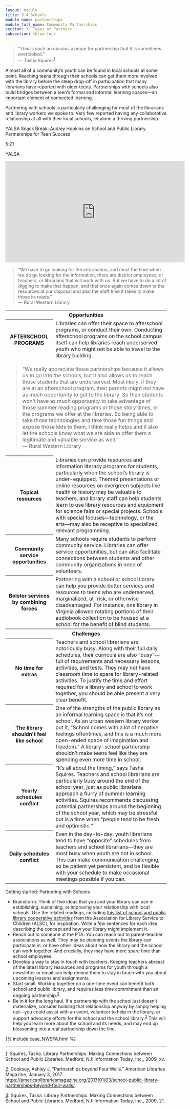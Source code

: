 ```yaml
---
layout: module
title: 3.4 Schools
module_name: partnerships
module_full_name: Community Partnerships
section: 3. Types of Partners
subsection: three-four
---
```


>“This is such an obvious avenue for partnership that it is sometimes overlooked.”<br/>— Tasha Squires<sup><a href="#fn1" name="1">1</a></sup>

Almost all of a community’s youth can be found in local schools at some point. Reaching teens through their schools can get them more involved with the library before the steep drop-off in participation that many librarians have reported with older teens. Partnerships with schools also build bridges between a teen’s formal and informal learning spaces—an important element of connected learning.  

Partnering with schools is particularly challenging for most of the librarians and library workers we spoke to. Very few reported having any collaborative relationship at all with their local schools, let alone a thriving partnership. 

<div class="explanatory">
  <p>YALSA Snack Break: Audrey Hopkins on School and Public Library Partnerships for Teen Success</p>
  <p class="videotime">5:21</p><p class="source">YALSA</p>
<div class="video">
  <iframe width="560" height="315" src="https://www.youtube.com/embed/vJpQJKUoXio" frameborder="0" allow="autoplay; encrypted-media" allowfullscreen></iframe>
  </div>
</div>

>“We have to go looking for the information, and most the time when we do go looking for the information, there are district employees, or teachers, or librarians that will work with us. But we have to do a lot of digging to make that happen, and that once again comes down to the resources at our disposal and also the staff time it takes to make those in-roads.”<br/>— Rural Western Library

<table class="colorful-th"> 
<tr><th colspan="2" class="th-black">Opportunities</th></tr> 
<tr><th>AFTERSCHOOL PROGRAMS</th><td>Libraries can offer their space to afterschool programs, or conduct their own. Conducting afterschool programs on the school campus itself can help libraries reach underserved youth who might not be able to travel to the library building. </td></tr>

<tr><td colspan="2">
<blockquote>“We really appreciate those partnerships because it allows us to go into the schools, but it also allows us to reach those students that are underserved. Most likely, if they are at an afterschool program, their parents might not have as much opportunity to get to the library. So their students won't have as much opportunity to take advantage of those summer reading programs or those story times, or the programs we offer at the libraries. So being able to take those technologies and take those fun things and expose those kids to them, I think really helps and it also let the schools know what we are able to offer them a legitimate and valuable service as well.”<br/>— Rural Western Library</blockquote></td></tr> 
<tr><th>Topical resources</th><td>Libraries can provide resources and information literacy programs for students, particularly when the school’s library is under-equipped. Themed presentations or online resources on evergreen subjects like health or history may be valuable to teachers, and library staff can help students learn to use library resources and equipment for science fairs or special projects. Schools with special focuses—technology, or the arts—may also be receptive to specialized, relevant programming.</td></tr>
<tr><th>Community service opportunities</th><td>Many schools require students to perform community service. Libraries can offer service opportunities, but can also facilitate connections between students and other community organizations in need of volunteers.</td></tr>
<tr><th>Bolster services by combining forces</th><td>Partnering with a school or school library can help you provide better services and resources to teens who are underserved, marginalized, at-risk, or otherwise disadvantaged. For instance, one library in Virginia allowed rotating portions of their audiobook collection to be housed at a school for the benefit of blind students.</td></tr>

<tr><th colspan="2"  class="th-black">Challenges</th></tr> 
<tr><th>No time for extras</th><td>Teachers and school librarians are notoriously busy. Along with their full daily schedules, their curricula are also “busy”—full of requirements and necessary lessons, activities, and tests. They may not have classroom time to spare for library-related activities. To justify the time and effort required for a library and school to work together, you should be able present a very clear benefit.</td></tr> 
<tr><th>The library shouldn't feel like school</th><td>One of the strengths of the public library as an informal learning space is that it’s not school. As an urban western library worker put it, “School comes with a lot of negative feelings oftentimes, and this is a much more open-ended space of imagination and freedom.” A library-school partnership shouldn’t make teens feel like they are spending even more time in school.</td></tr>
<tr><th>Yearly schedules conflict</th><td>“It’s all about the timing,” says Tasha Squires. Teachers and school librarians are particularly busy around the end of the school year, just as public librarians approach a flurry of summer learning activities. Squires recommends discussing potential partnerships around the beginning of the school year, which may be stressful but is a time when “people tend to be fresh and optimistic.”</td></tr>
 <tr><th>Daily schedules conflict</th><td>Even in the day-to-day, youth librarians tend to have “opposite” schedules from teachers and school librarians—they are most busy when youth are not in school. This can make communication challenging, so be patient yet persistent, and be flexible with your schedule to make occasional meetings possible if you can.</td></tr>
</table>

<div class="tips"> 
 <p class="box-title">Getting started: Partnering with Schools</p>
<ul>
 <li>Brainstorm. Think of five ideas that you and your library can use in establishing, sustaining, or improving your relationship with local schools. Use the related readings, including <a href="http://www.ala.org/alsc/schoolplcoop" target="_blank">this list of school and public library cooperative activities</a> from the Association for Library Service to Children (ALSC), for inspiration. Write a few sentences for each idea, describing the concept and how your library might implement it.</li>

<li>Reach out to someone at the PTA. You can reach out to parent-teacher associations as well. They may be planning events the library can participate in, or have other ideas about how the library and the school can work together. And crucially, they may have more spare time than school employees.</li>

<li>Develop a way to stay in touch with teachers. Keeping teachers abreast of the latest library resources and programs for youth through a newsletter or email can help remind them to stay in touch with you about upcoming lessons and assignments.</li>

<li>Start small. Working together on a one-time event can benefit both school and public library, and requires less time commitment than an ongoing partnership.<sup><a href="#fn2" name="2">2</a></sup></li>

<li>Be in it for the long haul. If a partnership with the school just doesn’t materialize, consider building that relationship anyway by simply helping out—you could assist with an event, volunteer to help in the library, or support advocacy efforts for the school and the school library.<sup><a href="#fn3" name="3">3</a></sup> This will help you learn more about the school and its needs, and may end up blossoming into a real partnership down the line.</li>
</ul>
</div>

{% include case_NWSFA.html %}


<hr/>

<a name="fn1" href="#1">1</a>:  Squires, Tasha. Library Partnerships: Making Connections between School and Public Libraries. Medford, NJ: Information Today, Inc., 2009, xv.

<a name="fn2" href="#2">2</a>:  Cooksey, Ashley J. “Partnerships beyond Four Walls.” American Libraries Magazine, January 3, 2017. <a href="https://americanlibrariesmagazine.org/2017/01/03/school-public-library-partnerships-beyond-four-walls/" target="_blank">https://americanlibrariesmagazine.org/2017/01/03/school-public-library-partnerships-beyond-four-walls/</a>.

<a name="fn3" href="#3">3</a>:  Squires, Tasha. Library Partnerships: Making Connections between School and Public Libraries. Medford, NJ: Information Today, Inc., 2009, 21.
